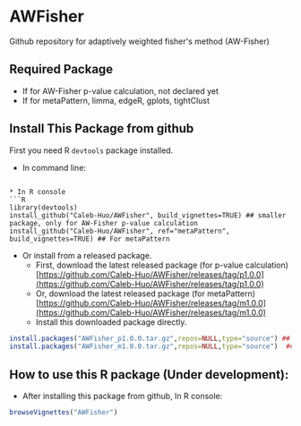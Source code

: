 # AWFisher
Github repository for adaptively weighted fisher's method (AW-Fisher)


## Required Package
* If for AW-Fisher p-value calculation, not declared yet
* If for metaPattern, limma, edgeR, gplots, tightClust

## Install This Package from github
First you need R `devtools` package installed.
* In command line:
```

* In R console
```R
library(devtools)
install_github("Caleb-Huo/AWFisher", build_vignettes=TRUE) ## smaller package, only for AW-Fisher p-value calculation
install_github("Caleb-Huo/AWFisher", ref="metaPattern", build_vignettes=TRUE) ## For metaPattern
```


* Or install from a released package.
    - First, download the latest released package (for p-value calculation)
[https://github.com/Caleb-Huo/AWFisher/releases/tag/p1.0.0](https://github.com/Caleb-Huo/AWFisher/releases/tag/p1.0.0)
    - Or, download the latest released package (for metaPattern)
[https://github.com/Caleb-Huo/AWFisher/releases/tag/m1.0.0](https://github.com/Caleb-Huo/AWFisher/releases/tag/m1.0.0)
    - Install this downloaded package directly.
```R
install.packages("AWFisher_p1.0.0.tar.gz",repos=NULL,type="source") ## smaller package, only for AW-Fisher p-value calculation
install.packages("AWFisher_m1.0.0.tar.gz",repos=NULL,type="source")  ## For metaPattern
```

## How to use this R package (Under development):

* After installing this package from github, In R console:
```R
browseVignettes("AWFisher")
```